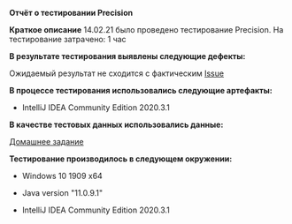 **Отчёт о тестировании Precision**

**Краткое описание**
14.02.21 было проведено тестирование Precision.
На тестирование затрачено: 1 час

**В результате тестирования выявлены следующие дефекты:**

Ожидаемый результат не сходится с фактическим
[Issue](https://github.com/MashaOsipova/Java-1.2.2/blob/8ceaa268f923515395200af446ac13ee0867d3b9/Issue.md)

**В процессе тестирования использовались следующие артефакты:**

- IntelliJ IDEA Community Edition 2020.3.1

**В качестве тестовых данных использовались данные:**

[Домашнее задание](https://github.com/netology-code/javaqa-homeworks/tree/master/programming)

**Тестирование производилось в следующем окружении:**

- Windows 10 1909 x64

- Java version "11.0.9.1"

- IntelliJ IDEA Community Edition 2020.3.1
